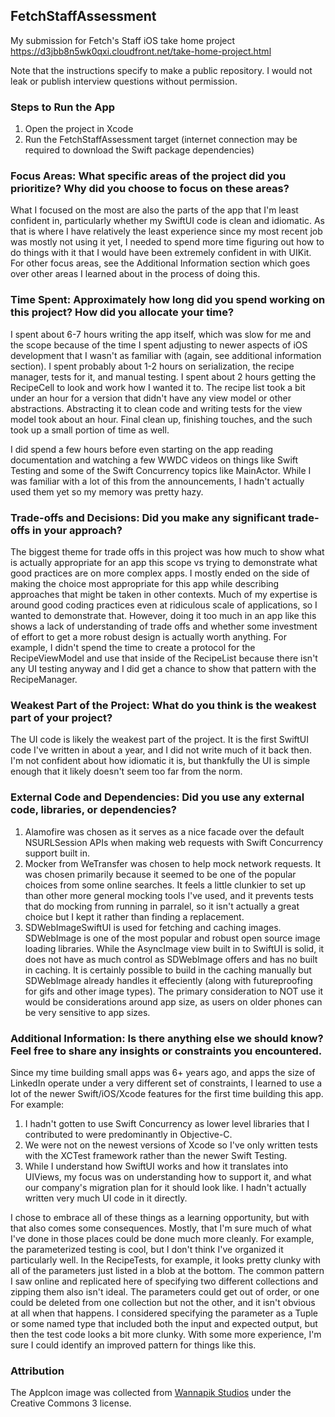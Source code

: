 ## FetchStaffAssessment

My submission for Fetch's Staff iOS take home project https://d3jbb8n5wk0qxi.cloudfront.net/take-home-project.html

Note that the instructions specify to make a public repository. I would not leak or publish interview questions without permission.

### Steps to Run the App

1. Open the project in Xcode
2. Run the FetchStaffAssessment target (internet connection may be required to download the Swift package dependencies)

### Focus Areas: What specific areas of the project did you prioritize? Why did you choose to focus on these areas?

What I focused on the most are also the parts of the app that I'm least confident in, particularly whether my SwiftUI code is clean and idiomatic. As that is where I have relatively the least experience since my most recent job was mostly not using it yet, I needed to spend more time figuring out how to do things with it that I would have been extremely confident in with UIKit. For other focus areas, see the Additional Information section which goes over other areas I learned about in the process of doing this.

### Time Spent: Approximately how long did you spend working on this project? How did you allocate your time?

I spent about 6-7 hours writing the app itself, which was slow for me and the scope because of the time I spent adjusting to newer aspects of iOS development that I wasn't as familiar with (again, see additional information section). I spent probably about 1-2 hours on serialization, the recipe manager, tests for it, and manual testing. I spent about 2 hours getting the RecipeCell to look and work how I wanted it to. The recipe list took a bit under an hour for a version that didn't have any view model or other abstractions. Abstracting it to clean code and writing tests for the view model took about an hour. Final clean up, finishing touches, and the such took up a small portion of time as well.

I did spend a few hours before even starting on the app reading documentation and watching a few WWDC videos on things like Swift Testing and some of the Swift Concurrency topics like MainActor. While I was familiar with a lot of this from the announcements, I hadn't actually used them yet so my memory was pretty hazy.

### Trade-offs and Decisions: Did you make any significant trade-offs in your approach?

The biggest theme for trade offs in this project was how much to show what is actually appropriate for an app this scope vs trying to demonstrate what good practices are on more complex apps. I mostly ended on the side of making the choice most appropriate for this app while describing approaches that might be taken in other contexts. Much of my expertise is around good coding practices even at ridiculous scale of applications, so I wanted to demonstrate that. However, doing it too much in an app like this shows a lack of understanding of trade offs and whether some investment of effort to get a more robust design is actually worth anything. For example, I didn't spend the time to create a protocol for the RecipeViewModel and use that inside of the RecipeList because there isn't any UI testing anyway and I did get a chance to show that pattern with the RecipeManager.

### Weakest Part of the Project: What do you think is the weakest part of your project?

The UI code is likely the weakest part of the project. It is the first SwiftUI code I've written in about a year, and I did not write much of it back then. I'm not confident about how idiomatic it is, but thankfully the UI is simple enough that it likely doesn't seem too far from the norm.

### External Code and Dependencies: Did you use any external code, libraries, or dependencies?

1. Alamofire was chosen as it serves as a nice facade over the default NSURLSession APIs when making web requests with Swift Concurrency support built in.
2. Mocker from WeTransfer was chosen to help mock network requests. It was chosen primarily because it seemed to be one of the popular choices from some online searches. It feels a little clunkier to set up than other more general mocking tools I've used, and it prevents tests that do mocking from running in parralel, so it isn't actually a great choice but I kept it rather than finding a replacement.
3. SDWebImageSwiftUI is used for fetching and caching images. SDWebImage is one of the most popular and robust open source image loading libraries. While the AsyncImage view built in to SwiftUI is solid, it does not have as much control as SDWebImage offers and has no built in caching. It is certainly possible to build in the caching manually but SDWebImage already handles it effeciently (along with futureproofing for gifs and other image types). The primary consideration to NOT use it would be considerations around app size, as users on older phones can be very sensitive to app sizes.

### Additional Information: Is there anything else we should know? Feel free to share any insights or constraints you encountered.

Since my time building small apps was 6+ years ago, and apps the size of LinkedIn operate under a very different set of constraints, I learned to use a lot of the newer Swift/iOS/Xcode features for the first time building this app. For example:

1. I hadn't gotten to use Swift Concurrency as lower level libraries that I contributed to were predominantly in Objective-C.
2. We were not on the newest versions of Xcode so I've only written tests with the XCTest framework rather than the newer Swift Testing.
3. While I understand how SwiftUI works and how it translates into UIViews, my focus was on understanding how to support it, and what our company's migration plan for it should look like. I hadn't actually written very much UI code in it directly.

I chose to embrace all of these things as a learning opportunity, but with that also comes some consequences. Mostly, that I'm sure much of what I've done in those places could be done much more cleanly. For example, the parameterized testing is cool, but I don't think I've organized it particularly well. In the RecipeTests, for example, it looks pretty clunky with all of the parameters just listed in a blob at the bottom. The common pattern I saw online and replicated here of specifying two different collections and zipping them also isn't ideal. The parameters could get out of order, or one could be deleted from one collection but not the other, and it isn't obvious at all when that happens. I considered specifying the parameter as a Tuple or some named type that included both the input and expected output, but then the test code looks a bit more clunky. With some more experience, I'm sure I could identify an improved pattern for things like this.

### Attribution

The AppIcon image was collected from [Wannapik Studios](https://www.wannapik.com/vectors/34341?search%5Bcategory_id%5D=2050&search%5Blicense_id%5D=2&search%5Bportrait%5D=1) under the Creative Commons 3 license. 

